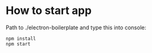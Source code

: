 # How to start app
Path to ./electron-boilerplate and type this into console:
```
npm install
npm start
```